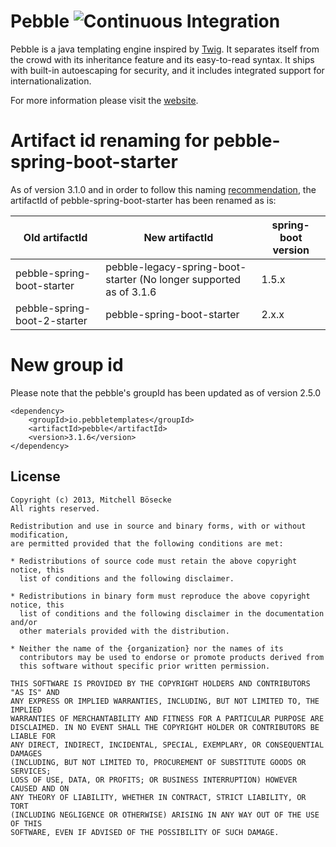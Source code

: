 # Pebble ![Continuous Integration](https://api.travis-ci.com/PebbleTemplates/pebble.svg?branch=master)

Pebble is a java templating engine inspired by [Twig](http://twig.sensiolabs.org/). It separates itself from the crowd with its inheritance feature and its easy-to-read syntax. It ships with built-in autoescaping for security, and it includes integrated support for internationalization.

For more information please visit the [website](https://pebbletemplates.io).

# Artifact id renaming for pebble-spring-boot-starter 
As of version 3.1.0 and in order to follow this naming [recommendation](https://github.com/spring-projects/spring-boot/wiki/Building-On-Spring-Boot#naming), the artifactId of pebble-spring-boot-starter has been renamed as is:

| Old artifactId | New artifactId                                                     | spring-boot version |
| --- |--------------------------------------------------------------------| --- |
| pebble-spring-boot-starter | pebble-legacy-spring-boot-starter (No longer supported as of 3.1.6 | 1.5.x |
| pebble-spring-boot-2-starter | pebble-spring-boot-starter                                         | 2.x.x |

# New group id
Please note that the pebble's groupId has been updated as of version 2.5.0
```
<dependency>
	<groupId>io.pebbletemplates</groupId>
	<artifactId>pebble</artifactId>
	<version>3.1.6</version>
</dependency>
```

## License

    Copyright (c) 2013, Mitchell Bösecke
    All rights reserved.
    
    Redistribution and use in source and binary forms, with or without modification,
    are permitted provided that the following conditions are met:
    
    * Redistributions of source code must retain the above copyright notice, this
      list of conditions and the following disclaimer.
    
    * Redistributions in binary form must reproduce the above copyright notice, this
      list of conditions and the following disclaimer in the documentation and/or
      other materials provided with the distribution.
    
    * Neither the name of the {organization} nor the names of its
      contributors may be used to endorse or promote products derived from
      this software without specific prior written permission.
    
    THIS SOFTWARE IS PROVIDED BY THE COPYRIGHT HOLDERS AND CONTRIBUTORS "AS IS" AND
    ANY EXPRESS OR IMPLIED WARRANTIES, INCLUDING, BUT NOT LIMITED TO, THE IMPLIED
    WARRANTIES OF MERCHANTABILITY AND FITNESS FOR A PARTICULAR PURPOSE ARE
    DISCLAIMED. IN NO EVENT SHALL THE COPYRIGHT HOLDER OR CONTRIBUTORS BE LIABLE FOR
    ANY DIRECT, INDIRECT, INCIDENTAL, SPECIAL, EXEMPLARY, OR CONSEQUENTIAL DAMAGES
    (INCLUDING, BUT NOT LIMITED TO, PROCUREMENT OF SUBSTITUTE GOODS OR SERVICES;
    LOSS OF USE, DATA, OR PROFITS; OR BUSINESS INTERRUPTION) HOWEVER CAUSED AND ON
    ANY THEORY OF LIABILITY, WHETHER IN CONTRACT, STRICT LIABILITY, OR TORT
    (INCLUDING NEGLIGENCE OR OTHERWISE) ARISING IN ANY WAY OUT OF THE USE OF THIS
    SOFTWARE, EVEN IF ADVISED OF THE POSSIBILITY OF SUCH DAMAGE.
